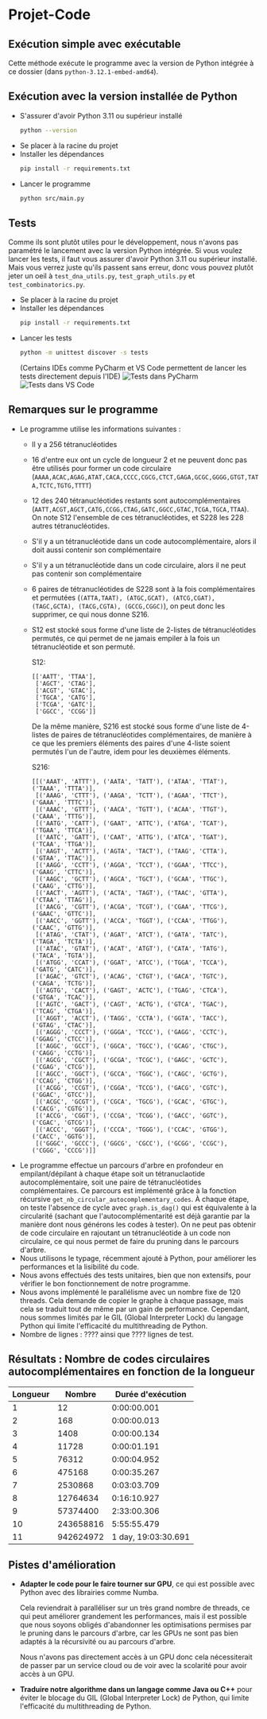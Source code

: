 # Projet-Code

## Exécution simple avec exécutable

Cette méthode exécute le programme avec la version de Python intégrée à ce dossier (dans `python-3.12.1-embed-amd64`).


## Exécution avec la version installée de Python

- S'assurer d'avoir Python 3.11 ou supérieur installé
    ```bash
    python --version
    ```
- Se placer à la racine du projet
- Installer les dépendances
    ```bash
    pip install -r requirements.txt
    ```
- Lancer le programme
    ```bash
    python src/main.py
    ```

## Tests

Comme ils sont plutôt utiles pour le développement, nous n'avons pas paramétré le lancement avec la version Python intégrée. Si vous voulez lancer les tests, il faut vous assurer d'avoir Python 3.11 ou supérieur installé. Mais vous verrez juste qu'ils passent sans erreur, donc vous pouvez plutôt jeter un oeil à `test_dna_utils.py`, `test_graph_utils.py` et `test_combinatorics.py`.

- Se placer à la racine du projet
- Installer les dépendances
    ```bash
    pip install -r requirements.txt
    ```
- Lancer les tests
    ```bash
    python -m unittest discover -s tests
    ```
    (Certains IDEs comme PyCharm et VS Code permettent de lancer les tests directement depuis l'IDE)
    ![Tests dans PyCharm](assets/Tests%20dans%20PyCharm.png)
    ![Tests dans VS Code](assets/Tests%20dans%20VS%20Code.png)

## Remarques sur le programme

- Le programme utilise les informations suivantes :
  - Il y a 256 tétranucléotides
  - 16 d'entre eux ont un cycle de longueur 2 et ne peuvent donc pas être utilisés pour former un code circulaire (`AAAA,ACAC,AGAG,ATAT,CACA,CCCC,CGCG,CTCT,GAGA,GCGC,GGGG,GTGT,TATA,TCTC,TGTG,TTTT`)
  - 12 des 240 tétranucléotides restants sont autocomplémentaires (`AATT,ACGT,AGCT,CATG,CCGG,CTAG,GATC,GGCC,GTAC,TCGA,TGCA,TTAA`). On note S12 l'ensemble de ces tétranucléotides, et S228 les 228 autres tétranucléotides.
  - S'il y a un tétranucléotide dans un code autocomplémentaire, alors il doit aussi contenir son complémentaire
  - S'il y a un tétranucléotide dans un code circulaire, alors il ne peut pas contenir son complémentaire
  - 6 paires de tétranucléotides de S228 sont à la fois complémentaires et permutées (`(ATTA,TAAT), (ATGC,GCAT), (ATCG,CGAT), (TAGC,GCTA), (TACG,CGTA), (GCCG,CGGC)`), on peut donc les supprimer, ce qui nous donne S216.
  - S12 est stocké sous forme d'une liste de 2-listes de tétranucléotides permutés, ce qui permet de ne jamais empiler à la fois un tétranucléotide et son permuté.

    S12:
    ```
    [['AATT', 'TTAA'],
     ['AGCT', 'CTAG'],
     ['ACGT', 'GTAC'],
     ['TGCA', 'CATG'],
     ['TCGA', 'GATC'],
     ['GGCC', 'CCGG']]
    ```
    De la même manière, S216 est stocké sous forme d'une liste de 4-listes de paires de tétranucléotides complémentaires, de manière à ce que les premiers éléments des paires d'une 4-liste soient permutés l'un de l'autre, idem pour les deuxièmes éléments.

    S216:
    ```
    [[('AAAT', 'ATTT'), ('AATA', 'TATT'), ('ATAA', 'TTAT'), ('TAAA', 'TTTA')],
     [('AAAG', 'CTTT'), ('AAGA', 'TCTT'), ('AGAA', 'TTCT'), ('GAAA', 'TTTC')],
     [('AAAC', 'GTTT'), ('AACA', 'TGTT'), ('ACAA', 'TTGT'), ('CAAA', 'TTTG')],
     [('AATG', 'CATT'), ('GAAT', 'ATTC'), ('ATGA', 'TCAT'), ('TGAA', 'TTCA')],
     [('AATC', 'GATT'), ('CAAT', 'ATTG'), ('ATCA', 'TGAT'), ('TCAA', 'TTGA')],
     [('AAGT', 'ACTT'), ('AGTA', 'TACT'), ('TAAG', 'CTTA'), ('GTAA', 'TTAC')],
     [('AAGG', 'CCTT'), ('AGGA', 'TCCT'), ('GGAA', 'TTCC'), ('GAAG', 'CTTC')],
     [('AAGC', 'GCTT'), ('AGCA', 'TGCT'), ('GCAA', 'TTGC'), ('CAAG', 'CTTG')],
     [('AACT', 'AGTT'), ('ACTA', 'TAGT'), ('TAAC', 'GTTA'), ('CTAA', 'TTAG')],
     [('AACG', 'CGTT'), ('ACGA', 'TCGT'), ('CGAA', 'TTCG'), ('GAAC', 'GTTC')],
     [('AACC', 'GGTT'), ('ACCA', 'TGGT'), ('CCAA', 'TTGG'), ('CAAC', 'GTTG')],
     [('ATAG', 'CTAT'), ('AGAT', 'ATCT'), ('GATA', 'TATC'), ('TAGA', 'TCTA')],
     [('ATAC', 'GTAT'), ('ACAT', 'ATGT'), ('CATA', 'TATG'), ('TACA', 'TGTA')],
     [('ATGG', 'CCAT'), ('GGAT', 'ATCC'), ('TGGA', 'TCCA'), ('GATG', 'CATC')],
     [('AGAC', 'GTCT'), ('ACAG', 'CTGT'), ('GACA', 'TGTC'), ('CAGA', 'TCTG')],
     [('AGTG', 'CACT'), ('GAGT', 'ACTC'), ('TGAG', 'CTCA'), ('GTGA', 'TCAC')],
     [('AGTC', 'GACT'), ('CAGT', 'ACTG'), ('GTCA', 'TGAC'), ('TCAG', 'CTGA')],
     [('AGGT', 'ACCT'), ('TAGG', 'CCTA'), ('GGTA', 'TACC'), ('GTAG', 'CTAC')],
     [('AGGG', 'CCCT'), ('GGGA', 'TCCC'), ('GAGG', 'CCTC'), ('GGAG', 'CTCC')],
     [('AGGC', 'GCCT'), ('GGCA', 'TGCC'), ('GCAG', 'CTGC'), ('CAGG', 'CCTG')],
     [('AGCG', 'CGCT'), ('GCGA', 'TCGC'), ('GAGC', 'GCTC'), ('CGAG', 'CTCG')],
     [('AGCC', 'GGCT'), ('GCCA', 'TGGC'), ('CAGC', 'GCTG'), ('CCAG', 'CTGG')],
     [('ACGG', 'CCGT'), ('CGGA', 'TCCG'), ('GACG', 'CGTC'), ('GGAC', 'GTCC')],
     [('ACGC', 'GCGT'), ('CGCA', 'TGCG'), ('GCAC', 'GTGC'), ('CACG', 'CGTG')],
     [('ACCG', 'CGGT'), ('CCGA', 'TCGG'), ('GACC', 'GGTC'), ('CGAC', 'GTCG')],
     [('ACCC', 'GGGT'), ('CCCA', 'TGGG'), ('CCAC', 'GTGG'), ('CACC', 'GGTG')],
     [('GGGC', 'GCCC'), ('GGCG', 'CGCC'), ('GCGG', 'CCGC'), ('CGGG', 'CCCG')]]
    ```
- Le programme effectue un parcours d'arbre en profondeur en empilant/dépilant à chaque étape soit un tétranuclaotide autocomplémentaire, soit une paire de tétranucléotides complémentaires. Ce parcours est implémenté grâce à la fonction récursive `get_nb_circular_autocomplementary_codes`. À chaque étape, on teste l'absence de cycle avec `graph.is_dag()` qui est équivalente à la circularité (sachant que l'autocomplémentarité est déjà garantie par la manière dont nous générons les codes à tester). On ne peut pas obtenir de code circulaire en rajoutant un tétranucléotide à un code non circulaire, ce qui nous permet de faire du pruning dans le parcours d'arbre.
- Nous utilisons le typage, récemment ajouté à Python, pour améliorer les performances et la lisibilité du code.
- Nous avons effectués des tests unitaires, bien que non extensifs, pour vérifier le bon fonctionnement de notre programme.
- Nous avons implémenté le parallélisme avec un nombre fixe de 120 threads. Cela demande de copier le graphe à chaque passage, mais cela se traduit tout de même par un gain de performance. Cependant, nous sommes limités par le GIL (Global Interpreter Lock) du langage Python qui limite l'efficacité du multithreading de Python.
- Nombre de lignes : ???? ainsi que ???? lignes de test.

## Résultats : Nombre de codes circulaires autocomplémentaires en fonction de la longueur

| Longueur | Nombre    | Durée d'exécution   |
|----------|-----------|---------------------|
|        1 |        12 |         0:00:00.001 |
|        2 |       168 |         0:00:00.013 |
|        3 |      1408 |         0:00:00.134 |
|        4 |     11728 |         0:00:01.191 |
|        5 |     76312 |         0:00:04.952 |
|        6 |    475168 |         0:00:35.267 |
|        7 |   2530868 |         0:03:03.709 |
|        8 |  12764634 |         0:16:10.927 |
|        9 |  57374400 |         2:33:00.306 |
|       10 | 243658816 |         5:55:55.479 |
|       11 | 942624972 | 1 day, 19:03:30.691 |

## Pistes d'amélioration

- **Adapter le code pour le faire tourner sur GPU**, ce qui est possible avec Python avec des librairies comme Numba.

  Cela reviendrait à paralléliser sur un très grand nombre de threads, ce qui peut améliorer grandement les performances, mais il est possible que nous soyons obligés d'abandonner les optimisations permises par le pruning dans le parcours d'arbre, car les GPUs ne sont pas bien adaptés à la récursivité ou au parcours d'arbre.

  Nous n'avons pas directement accès à un GPU donc cela nécessiterait de passer par un service cloud ou de voir avec la scolarité pour avoir accès à un GPU.
- **Traduire notre algorithme dans un langage comme Java ou C++** pour éviter le blocage du GIL (Global Interpreter Lock) de Python, qui limite l'efficacité du multithreading de Python.
